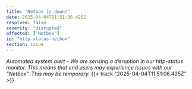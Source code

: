 ```yaml
---
title: "Netbox is down!"
date: 2025-04-04T11:51:06.425Z
resolved: false
severity: "disrupted"
affected: ["Netbox"]
id: "http-status-netbox"
section: issue
---
```


**Automated system alert* - We are sensing a disruption in our http-status monitor. This means that end users may experience issues with our "Netbox". This may be temporary.* {{< track "2025-04-04T11:51:06.425Z" >}}
